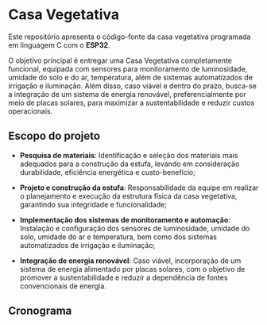 # Casa Vegetativa

Este repositório apresenta o código-fonte da casa vegetativa programada em linguagem C com o **ESP32**.

O objetivo principal é entregar uma Casa Vegetativa completamente funcional, equipada com sensores para monitoramento de luminosidade, umidade do solo e do ar, temperatura, além de sistemas automatizados de irrigação e iluminação. Além disso, caso viável e dentro do prazo, busca-se a integração de um sistema de energia renovável, preferencialmente por meio de placas solares, para maximizar a sustentabilidade e reduzir custos operacionais.

## Escopo do projeto

- **Pesquisa de materiais**: Identificação e seleção dos materiais mais adequados para a construção da estufa, levando em consideração durabilidade, eficiência energética e custo-benefício;

- **Projeto e construção da estufa**: Responsabilidade da equipe em realizar o planejamento e execução da estrutura física da casa vegetativa, garantindo sua integridade e funcionalidade;

- **Implementação dos sistemas de monitoramento e automação**: Instalação e configuração dos sensores de luminosidade, umidade do solo, umidade do ar e temperatura, bem como dos sistemas automatizados de irrigação e iluminação;

- **Integração de energia renovável**: Caso viável, incorporação de um sistema de energia alimentado por placas solares, com o objetivo de promover a sustentabilidade e reduzir a dependência de fontes convencionais de energia.

## Cronograma
